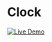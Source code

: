 # Clock
[![Live Demo](https://img.shields.io/badge/react-%2320232a.svg?style=for-the-badge&logo=react&logoColor=%2361DAFB)](https://shivampurbia.github.io/Clock/)
